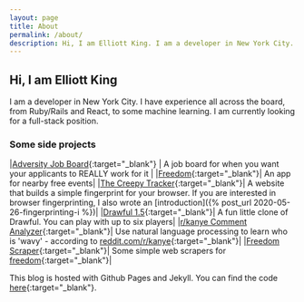 ```yaml
---
layout: page
title: About
permalink: /about/
description: Hi, I am Elliott King. I am a developer in New York City.
---
```

## Hi, I am Elliott King

I am a developer in New York City. I have experience all across the board, from Ruby/Rails and React, to some machine learning. I am currently looking for a full-stack position.

### Some side projects

|[Adversity Job Board](https://github.com/elliott-king/adversity-board-frontend){:target="_blank"} | A job board for when you want your applicants to REALLY work for it |
|[Freedom](https://github.com/elliott-king/freedom-js-app){:target="_blank"}| An app for nearby free events|
|[The Creepy Tracker](https://github.com/elliott-king/creepy-tracker){:target="_blank"}| A website that builds a simple fingerprint for your browser. If you are interested in browser fingerprinting, I also wrote an [introduction]({% post_url 2020-05-26-fingerprinting-i %})|
|[Drawful 1.5](https://github.com/elliott-king/drawful-1.5){:target="_blank"}| A fun little clone of Drawful. You can play with up to six players|
|[r/kanye Comment Analyzer](https://github.com/elliott-king/kanye_analyzer){:target="_blank"}| Use natural language processing to learn who is 'wavy' - according to [reddit.com/r/kanye](reddit.com/r/kanye){:target="_blank"}|
|[Freedom Scraper](https://github.com/elliott-king/freedom-scripts){:target="_blank"}| Some simple web scrapers for [freedom](https://github.com/elliott-king/freedom-js-app){:target="_blank"}|

This blog is hosted with Github Pages and Jekyll. You can find the code [here](https://github.com/elliott-king/elliott-king.github.io){:target="_blank"}.